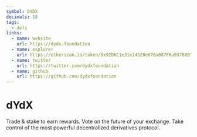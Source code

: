 ```yaml
---
symbol: DYDX
decimals: 18
tags:
  - defi
links:
  - name: website
    url: https://dydx.foundation
  - name: explorer
    url: https://etherscan.io/token/0x92D6C1e31e14520e676a687F0a93788B716BEff5
  - name: twitter
    url: https://twitter.com/dydxfoundation
  - name: github
    url: https://github.com/dydxfoundation
---
```


# dYdX

Trade & stake to earn rewards. Vote on the future of your exchange. Take control of the most powerful decentralized derivatives protocol.

